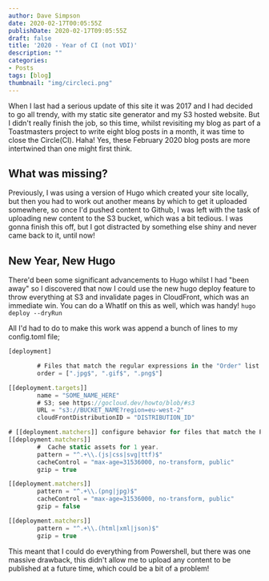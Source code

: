 ```yaml
---
author: Dave Simpson
date: 2020-02-17T00:05:55Z
publishDate: 2020-02-17T09:05:55Z
draft: false
title: '2020 - Year of CI (not VDI)'
description: ""
categories:
- Posts
tags: [blog]
thumbnail: "img/circleci.png"
---
```

When I last had a serious update of this site it was 2017 and I had decided to go all trendy, with my static site generator and my S3 hosted website. But I didn't really finish the job, so this time, whilst revisiting my blog as part of a Toastmasters project to write eight blog posts in a month, it was time to close the Circle(CI). Haha!
Yes, these February 2020 blog posts are more intertwined than one might first think.

## What was missing? ##
Previously, I was using a version of Hugo which created your site locally, but then you had to work out another means by which to get it uploaded somewhere, so once I'd pushed content to Github, I was left with the task of uploading new content to the S3 bucket, which was a bit tedious. I was gonna finish this off, but I got distracted by something else shiny and never came back to it, until now!

## New Year, New Hugo ##
There'd been some significant advancements to Hugo whilst I had "been away" so I discovered that now I could use the new hugo deploy feature to throw everything at S3 and invalidate pages in CloudFront, which was an immediate win. You can do a WhatIf on this as well, which was handy!
`hugo deploy --dryRun`

All I'd had to do to make this work was append a bunch of lines to my config.toml file;

```js
[deployment]

		# Files that match the regular expressions in the "Order" list will be uploaded first, in the listed order.
		order = [".jpg$", ".gif$", ".png$"]

[[deployment.targets]]
		name = "SOME_NAME_HERE"
		# S3; see https://gocloud.dev/howto/blob/#s3
		URL = "s3://BUCKET_NAME?region=eu-west-2"
		cloudFrontDistributionID = "DISTRIBUTION_ID"

# [[deployment.matchers]] configure behavior for files that match the Pattern.
[[deployment.matchers]]
		#  Cache static assets for 1 year.
		pattern = "^.+\\.(js|css|svg|ttf)$"
		cacheControl = "max-age=31536000, no-transform, public"
		gzip = true

[[deployment.matchers]]
		pattern = "^.+\\.(png|jpg)$"
		cacheControl = "max-age=31536000, no-transform, public"
		gzip = false

[[deployment.matchers]]
		pattern = "^.+\\.(html|xml|json)$"
		gzip = true
```

This meant that I could do everything from Powershell,  but there was one massive drawback, this didn't allow me to upload any content to be published at a future time, which could be a bit of a problem! 